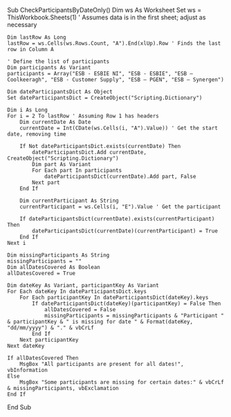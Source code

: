 Sub CheckParticipantsByDateOnly()
    Dim ws As Worksheet
    Set ws = ThisWorkbook.Sheets(1) ' Assumes data is in the first sheet; adjust as necessary
    
    Dim lastRow As Long
    lastRow = ws.Cells(ws.Rows.Count, "A").End(xlUp).Row ' Finds the last row in Column A
    
    ' Define the list of participants
    Dim participants As Variant
    participants = Array("ESB - ESBIE NI", "ESB - ESBIE", "ESB – Coolkeeragh", "ESB - Customer Supply", "ESB – PGEN", "ESB – Synergen")
    
    Dim dateParticipantsDict As Object
    Set dateParticipantsDict = CreateObject("Scripting.Dictionary")
    
    Dim i As Long
    For i = 2 To lastRow ' Assuming Row 1 has headers
        Dim currentDate As Date
        currentDate = Int(CDate(ws.Cells(i, "A").Value)) ' Get the start date, removing time
        
        If Not dateParticipantsDict.exists(currentDate) Then
            dateParticipantsDict.Add currentDate, CreateObject("Scripting.Dictionary")
            Dim part As Variant
            For Each part In participants
                dateParticipantsDict(currentDate).Add part, False
            Next part
        End If
        
        Dim currentParticipant As String
        currentParticipant = ws.Cells(i, "E").Value ' Get the participant
        
        If dateParticipantsDict(currentDate).exists(currentParticipant) Then
            dateParticipantsDict(currentDate)(currentParticipant) = True
        End If
    Next i
    
    Dim missingParticipants As String
    missingParticipants = ""
    Dim allDatesCovered As Boolean
    allDatesCovered = True
    
    Dim dateKey As Variant, participantKey As Variant
    For Each dateKey In dateParticipantsDict.keys
        For Each participantKey In dateParticipantsDict(dateKey).keys
            If dateParticipantsDict(dateKey)(participantKey) = False Then
                allDatesCovered = False
                missingParticipants = missingParticipants & "Participant " & participantKey & " is missing for date " & Format(dateKey, "dd/mm/yyyy") & "." & vbCrLf
            End If
        Next participantKey
    Next dateKey
    
    If allDatesCovered Then
        MsgBox "All participants are present for all dates!", vbInformation
    Else
        MsgBox "Some participants are missing for certain dates:" & vbCrLf & missingParticipants, vbExclamation
    End If
End Sub
